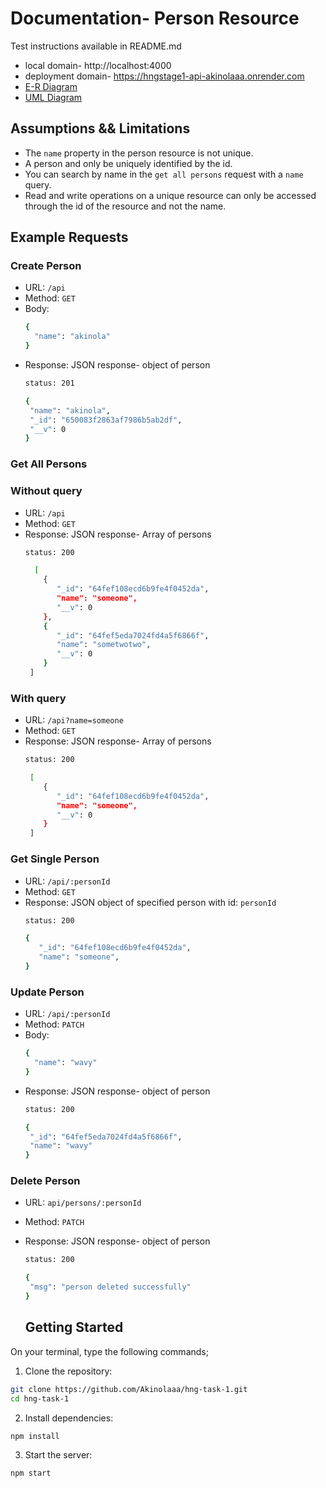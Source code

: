 # Documentation- Person Resource
  Test instructions available in README.md
  * local domain- http://localhost:4000
  * deployment domain- https://hngstage1-api-akinolaaa.onrender.com
  * [E-R Diagram](https://lucid.app/lucidchart/ef9fab6a-8ecc-4fdc-a28f-1ed5bddc3761/edit?beaconFlowId=9833F4A8DFB52315&page=0_0&invitationId=inv_fa566bc0-d7b4-4b98-bdd7-4778b7705fc4#)
  * [UML Diagram](https://lucid.app/lucidchart/1e6d4abb-35f3-449a-b77e-5d2a1dcaf275/edit?viewport_loc=-2324%2C-736%2C4220%2C2216%2C0_0&invitationId=inv_f013221e-faaa-475c-9e3c-a3cbbb11bfc0)

## Assumptions && Limitations
* The `name` property in the person resource is not unique.
* A person and only be uniquely identified by the id.
* You can search by name in the `get all persons` request with a `name` query.
* Read and write operations on a unique resource can only be accessed through the id of the resource and not the name.
  
## Example Requests
### Create Person
* URL: `/api`
* Method: `GET`
* Body:
  ```bash
  {
    "name": "akinola"
  }
  ```
* Response: JSON response- object of person
  ```bash 
  status: 201 
  ```
  ```bash
  {
   "name": "akinola",
   "_id": "650083f2863af7986b5ab2df",
   "__v": 0
  }
  ```
  
### Get All Persons
### Without query
* URL: `/api`
* Method: `GET`
* Response: JSON response- Array of persons
  ```bash 
  status: 200 
  ```
  ```bash
    [
      {
         "_id": "64fef108ecd6b9fe4f0452da",
         "name": "someone",
         "__v": 0
      },
      {
         "_id": "64fef5eda7024fd4a5f6866f",
         "name": "sometwotwo",
         "__v": 0
      }
   ]
  ```
### With query
* URL: `/api?name=someone`
* Method: `GET`
* Response: JSON response- Array of persons
  ```bash 
  status: 200 
  ```
  ```bash
   [
      {
         "_id": "64fef108ecd6b9fe4f0452da",
         "name": "someone",
         "__v": 0
      }
   ]
  ```
  
### Get Single Person
* URL: `/api/:personId`
* Method: `GET`
* Response: JSON object of specified person with id: `personId`
  ```bash 
  status: 200 
  ```
   ```bash
  {
      "_id": "64fef108ecd6b9fe4f0452da",
      "name": "someone",
  }
  ```


### Update Person
* URL: `/api/:personId`
* Method: `PATCH`
* Body:
  ```bash
  {
    "name": "wavy"
  }
  ```
* Response: JSON response- object of person
  ```bash 
  status: 200
  ```
  ```bash
  {
   "_id": "64fef5eda7024fd4a5f6866f",
   "name": "wavy"
  }
  ```

### Delete Person
* URL: `api/persons/:personId`
* Method: `PATCH`
* Response: JSON response- object of person
  ```bash 
  status: 200
  ```
  ```bash
  {
   "msg": "person deleted successfully"
  }
  ```

  ## Getting Started
On your terminal, type the following commands;
1. Clone the repository:

  ```bash
  git clone https://github.com/Akinolaaa/hng-task-1.git
  cd hng-task-1
  ```

2. Install dependencies:

  ```bash
  npm install
  ```

3. Start the server:
  ```bash
  npm start
  ```

